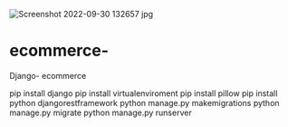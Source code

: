 ![Screenshot 2022-09-30 132657 jpg](https://user-images.githubusercontent.com/93247039/193221049-1eaed28b-7976-4551-bb80-aa505c397f3f.png)
# ecommerce-
Django- ecommerce

pip install django
pip install virtualenviroment 
pip install pillow
pip install python djangorestframework
python manage.py makemigrations
python manage.py migrate
python manage.py runserver
